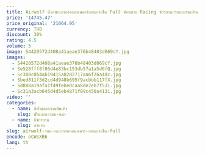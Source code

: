 ```yaml
---
title: Airwolf น้ําหนักเบากรอบถนนคาร์บอนภายใน Full ซ่อนสาย Racing จักรยานกรอบเบรคเฟรมจักรยาน
price: '14745.47'
price_original: '21064.95'
currency: THB
discount: 30%
rating: 4.5
volume: 5
image: S4420572d408a41aeae376b48403d069cY.jpg
images:
  - S4420572d408a41aeae376b48403d069cY.jpg
  - Se528fff8f86d4e83bc153db57a1a5d6fQ.jpg
  - Sc380c0b4ab19415a8282717aa6f26a4dc.jpg
  - Sbed811f3d2cd4d948b695f9acbbb117fX.jpg
  - Sd888a19afa1f49febe0caa8de7eb7f53i.jpg
  - Sc31a3acb645d4d5eb4871f89c450a413i.jpg
video: ''
categories:
  - name: กีฬาและความบันเทิง
    slug: ฬาและความบ-นเท
  - name: ขี่จักรยาน
    slug: กรยาน
slug: airwolf-าหน-กเบากรอบถนนคาร-บอนภายใน-full
encode: oCWsXB6
lang: th
---
```

  